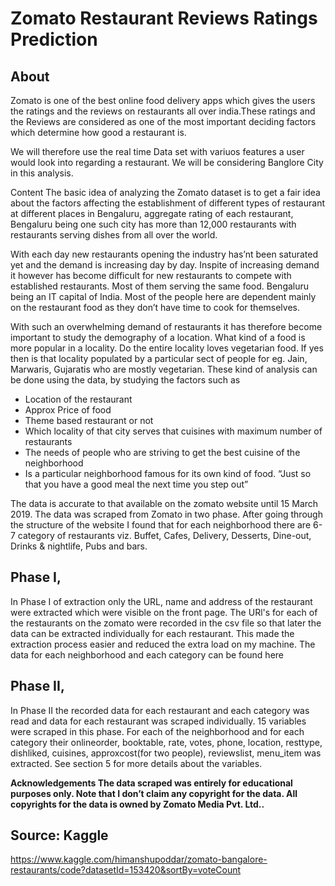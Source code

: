 # Zomato Restaurant Reviews Ratings Prediction

## About
Zomato is one of the best online food delivery apps which gives the users the ratings and the reviews on restaurants all over india.These ratings and the Reviews are considered as one of the most important deciding factors which determine how good a restaurant is.

We will therefore use the real time Data set with variuos features a user would look into regarding a restaurant. We will be considering Banglore City in this analysis.

Content The basic idea of analyzing the Zomato dataset is to get a fair idea about the factors affecting the establishment of different types of restaurant at different places in Bengaluru, aggregate rating of each restaurant, Bengaluru being one such city has more than 12,000 restaurants with restaurants serving dishes from all over the world.

With each day new restaurants opening the industry has’nt been saturated yet and the demand is increasing day by day. Inspite of increasing demand it however has become difficult for new restaurants to compete with established restaurants. Most of them serving the same food. Bengaluru being an IT capital of India. Most of the people here are dependent mainly on the restaurant food as they don’t have time to cook for themselves.

With such an overwhelming demand of restaurants it has therefore become important to study the demography of a location. What kind of a food is more popular in a locality. Do the entire locality loves vegetarian food. If yes then is that locality populated by a particular sect of people for eg. Jain, Marwaris, Gujaratis who are mostly vegetarian. These kind of analysis can be done using the data, by studying the factors such as

- Location of the restaurant
- Approx Price of food
- Theme based restaurant or not
- Which locality of that city serves that cuisines with maximum number of restaurants
- The needs of people who are striving to get the best cuisine of the neighborhood
- Is a particular neighborhood famous for its own kind of food.
“Just so that you have a good meal the next time you step out”

The data is accurate to that available on the zomato website until 15 March 2019. The data was scraped from Zomato in two phase. After going through the structure of the website I found that for each neighborhood there are 6-7 category of restaurants viz. Buffet, Cafes, Delivery, Desserts, Dine-out, Drinks & nightlife, Pubs and bars.

## Phase I,

In Phase I of extraction only the URL, name and address of the restaurant were extracted which were visible on the front page. The URl's for each of the restaurants on the zomato were recorded in the csv file so that later the data can be extracted individually for each restaurant. This made the extraction process easier and reduced the extra load on my machine. The data for each neighborhood and each category can be found here

## Phase II,

In Phase II the recorded data for each restaurant and each category was read and data for each restaurant was scraped individually. 15 variables were scraped in this phase. For each of the neighborhood and for each category their onlineorder, booktable, rate, votes, phone, location, resttype, dishliked, cuisines, approxcost(for two people), reviewslist, menu_item was extracted. See section 5 for more details about the variables.

**Acknowledgements The data scraped was entirely for educational purposes only. Note that I don’t claim any copyright for the data. All copyrights for the data is owned by Zomato Media Pvt. Ltd..**

## Source: Kaggle
https://www.kaggle.com/himanshupoddar/zomato-bangalore-restaurants/code?datasetId=153420&sortBy=voteCount
